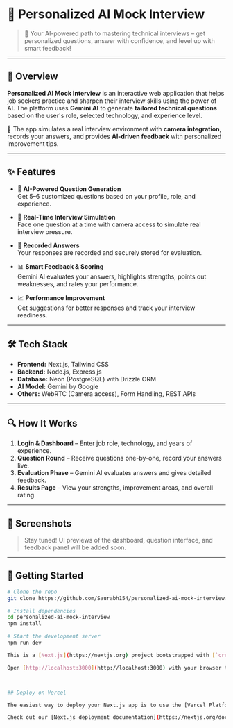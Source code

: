 # 🎯 Personalized AI Mock Interview

> 🚀 Your AI-powered path to mastering technical interviews – get personalized questions, answer with confidence, and level up with smart feedback!

---

## 🧠 Overview

**Personalized AI Mock Interview** is an interactive web application that helps job seekers practice and sharpen their interview skills using the power of AI. The platform uses **Gemini AI** to generate **tailored technical questions** based on the user's role, selected technology, and experience level.

🎥 The app simulates a real interview environment with **camera integration**, records your answers, and provides **AI-driven feedback** with personalized improvement tips.

---

## ✨ Features

- 🤖 **AI-Powered Question Generation**  
  Get 5–6 customized questions based on your profile, role, and experience.

- 🎥 **Real-Time Interview Simulation**  
  Face one question at a time with camera access to simulate real interview pressure.

- 💬 **Recorded Answers**  
  Your responses are recorded and securely stored for evaluation.

- 📊 **Smart Feedback & Scoring**  
  Gemini AI evaluates your answers, highlights strengths, points out weaknesses, and rates your performance.

- 📈 **Performance Improvement**  
  Get suggestions for better responses and track your interview readiness.

---

## 🛠️ Tech Stack

- **Frontend:** Next.js, Tailwind CSS  
- **Backend:** Node.js, Express.js  
- **Database:** Neon (PostgreSQL) with Drizzle ORM  
- **AI Model:** Gemini by Google  
- **Others:** WebRTC (Camera access), Form Handling, REST APIs

---

## 🔍 How It Works

1. **Login & Dashboard** – Enter job role, technology, and years of experience.  
2. **Question Round** – Receive questions one-by-one, record your answers live.  
3. **Evaluation Phase** – Gemini AI evaluates answers and gives detailed feedback.  
4. **Results Page** – View your strengths, improvement areas, and overall rating.

---

## 📸 Screenshots

> Stay tuned! UI previews of the dashboard, question interface, and feedback panel will be added soon.

---

## 🚀 Getting Started

```bash
# Clone the repo
git clone https://github.com/Saurabh154/personalized-ai-mock-interview.git

# Install dependencies
cd personalized-ai-mock-interview
npm install

# Start the development server
npm run dev

This is a [Next.js](https://nextjs.org) project bootstrapped with [`create-next-app`](https://github.com/vercel/next.js/tree/canary/packages/create-next-app).

Open [http://localhost:3000](http://localhost:3000) with your browser to see the result.



## Deploy on Vercel

The easiest way to deploy your Next.js app is to use the [Vercel Platform](https://vercel.com/new?utm_medium=default-template&filter=next.js&utm_source=create-next-app&utm_campaign=create-next-app-readme) from the creators of Next.js.

Check out our [Next.js deployment documentation](https://nextjs.org/docs/app/building-your-application/deploying) for more details.
